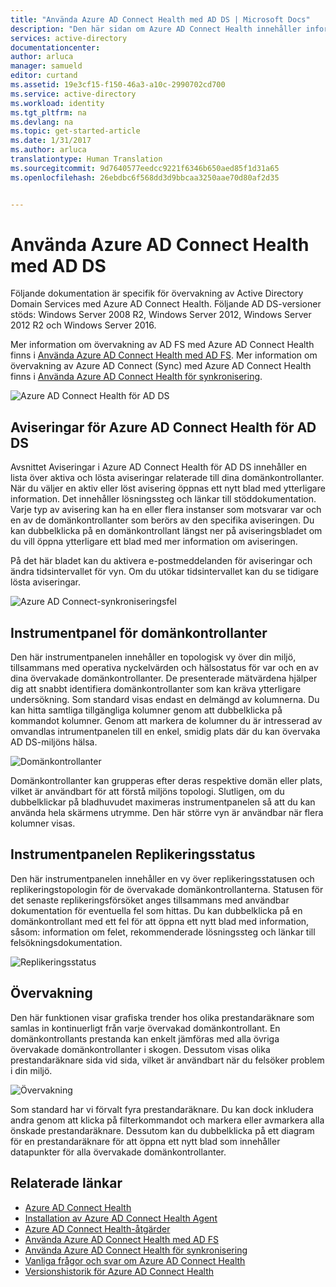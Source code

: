 ```yaml
---
title: "Använda Azure AD Connect Health med AD DS | Microsoft Docs"
description: "Den här sidan om Azure AD Connect Health innehåller information om hur du övervakar AD DS."
services: active-directory
documentationcenter: 
author: arluca
manager: samueld
editor: curtand
ms.assetid: 19e3cf15-f150-46a3-a10c-2990702cd700
ms.service: active-directory
ms.workload: identity
ms.tgt_pltfrm: na
ms.devlang: na
ms.topic: get-started-article
ms.date: 1/31/2017
ms.author: arluca
translationtype: Human Translation
ms.sourcegitcommit: 9d7640577eedcc9221f6346b650aed85f1d31a65
ms.openlocfilehash: 26ebdbc6f568dd3d9bbcaa3250aae70d80af2d35


---
```

# <a name="using-azure-ad-connect-health-with-ad-ds"></a>Använda Azure AD Connect Health med AD DS
Följande dokumentation är specifik för övervakning av Active Directory Domain Services med Azure AD Connect Health. Följande AD DS-versioner stöds: Windows Server 2008 R2, Windows Server 2012, Windows Server 2012 R2 och Windows Server 2016.

Mer information om övervakning av AD FS med Azure AD Connect Health finns i [ Använda Azure AD Connect Health med AD FS](active-directory-aadconnect-health-adfs.md). Mer information om övervakning av Azure AD Connect (Sync) med Azure AD Connect Health finns i [Använda Azure AD Connect Health för synkronisering](active-directory-aadconnect-health-sync.md).

![Azure AD Connect Health för AD DS](./media/active-directory-aadconnect-health/aadconnect-health-adds-entry.png)

## <a name="alerts-for-azure-ad-connect-health-for-ad-ds"></a>Aviseringar för Azure AD Connect Health för AD DS
Avsnittet Aviseringar i Azure AD Connect Health för AD DS innehåller en lista över aktiva och lösta aviseringar relaterade till dina domänkontrollanter. När du väljer en aktiv eller löst avisering öppnas ett nytt blad med ytterligare information. Det innehåller lösningssteg och länkar till stöddokumentation. Varje typ av avisering kan ha en eller flera instanser som motsvarar var och en av de domänkontrollanter som berörs av den specifika aviseringen. Du kan dubbelklicka på en domänkontrollant längst ner på aviseringsbladet om du vill öppna ytterligare ett blad med mer information om aviseringen.

På det här bladet kan du aktivera e-postmeddelanden för aviseringar och ändra tidsintervallet för vyn. Om du utökar tidsintervallet kan du se tidigare lösta aviseringar.

![Azure AD Connect-synkroniseringsfel](./media/active-directory-aadconnect-health/aadconnect-health-adds-alerts.png)

## <a name="domain-controllers-dashboard"></a>Instrumentpanel för domänkontrollanter
Den här instrumentpanelen innehåller en topologisk vy över din miljö, tillsammans med operativa nyckelvärden och hälsostatus för var och en av dina övervakade domänkontrollanter. De presenterade mätvärdena hjälper dig att snabbt identifiera domänkontrollanter som kan kräva ytterligare undersökning. Som standard visas endast en delmängd av kolumnerna. Du kan hitta samtliga tillgängliga kolumner genom att dubbelklicka på kommandot kolumner. Genom att markera de kolumner du är intresserad av omvandlas intrumentpanelen till en enkel, smidig plats där du kan övervaka AD DS-miljöns hälsa.

![Domänkontrollanter](./media/active-directory-aadconnect-health/aadconnect-health-adds-domainsandsites-dashboard.png)

Domänkontrollanter kan grupperas efter deras respektive domän eller plats, vilket är användbart för att förstå miljöns topologi. Slutligen, om du dubbelklickar på bladhuvudet maximeras instrumentpanelen så att du kan använda hela skärmens utrymme. Den här större vyn är användbar när flera kolumner visas.

## <a name="replication-status-dashboard"></a>Instrumentpanelen Replikeringsstatus
Den här instrumentpanelen innehåller en vy över replikeringsstatusen och replikeringstopologin för de övervakade domänkontrollanterna. Statusen för det senaste replikeringsförsöket anges tillsammans med användbar dokumentation för eventuella fel som hittas. Du kan dubbelklicka på en domänkontrollant med ett fel för att öppna ett nytt blad med information, såsom: information om felet, rekommenderade lösningssteg och länkar till felsökningsdokumentation.

![Replikeringsstatus](./media/active-directory-aadconnect-health/aadconnect-health-adds-replication.png)

## <a name="monitoring"></a>Övervakning
Den här funktionen visar grafiska trender hos olika prestandaräknare som samlas in kontinuerligt från varje övervakad domänkontrollant. En domänkontrollants prestanda kan enkelt jämföras med alla övriga övervakade domänkontrollanter i skogen. Dessutom visas olika prestandaräknare sida vid sida, vilket är användbart när du felsöker problem i din miljö.

![Övervakning](./media/active-directory-aadconnect-health/aadconnect-health-adds-monitoring.png)

Som standard har vi förvalt fyra prestandaräknare. Du kan dock inkludera andra genom att klicka på filterkommandot och markera eller avmarkera alla önskade prestandaräknare. Dessutom kan du dubbelklicka på ett diagram för en prestandaräknare för att öppna ett nytt blad som innehåller datapunkter för alla övervakade domänkontrollanter.

## <a name="related-links"></a>Relaterade länkar
* [Azure AD Connect Health](active-directory-aadconnect-health.md)
* [Installation av Azure AD Connect Health Agent](active-directory-aadconnect-health-agent-install.md)
* [Azure AD Connect Health-åtgärder](active-directory-aadconnect-health-operations.md)
* [Använda Azure AD Connect Health med AD FS](active-directory-aadconnect-health-adfs.md)
* [Använda Azure AD Connect Health för synkronisering](active-directory-aadconnect-health-sync.md)
* [Vanliga frågor och svar om Azure AD Connect Health](active-directory-aadconnect-health-faq.md)
* [Versionshistorik för Azure AD Connect Health](active-directory-aadconnect-health-version-history.md)



<!--HONumber=Jan17_HO3-->


